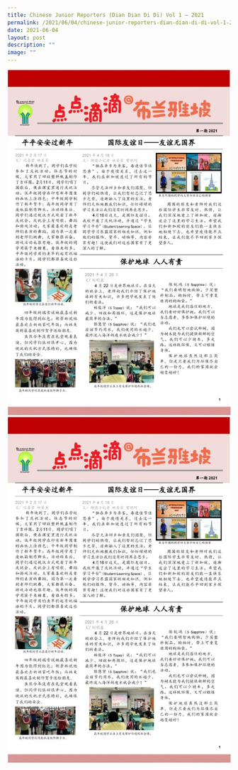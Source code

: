 ```yaml
---
title: Chinese Junior Reporters (Dian Dian Di Di) Vol 1 – 2021
permalink: /2021/06/04/chinese-junior-reporters-dian-dian-di-di-vol-1-2021/
date: 2021-06-04
layout: post
description: ""
image: ""
---
```

<img src="/images/BRPS-Junior-Reporters-Newspaper-2021-Sem-1-Final-page-001-663x1024.jpg">
<img src="/images/BRPS-Junior-Reporters-Newspaper-2021-Sem-1-Final-page-001-663x1024.jpg">